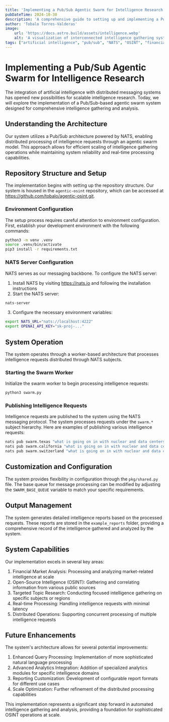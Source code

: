 ```yaml
---
title: 'Implementing a Pub/Sub Agentic Swarm for Intelligence Research'
pubDateTime: 2024-10-30
description: 'A comprehensive guide to setting up and implementing a Pub/Sub-based intelligence research system using agentic swarms.'
author: 'Tobalo Torres-Valderas'
image:
    url: 'https://docs.astro.build/assets/intelligence.webp'
    alt: 'A visualization of interconnected intelligence gathering systems.'
tags: ["artificial intelligence", "pub/sub", "NATS", "OSINT", "financial analysis"]
---
```


# Implementing a Pub/Sub Agentic Swarm for Intelligence Research
The integration of artificial intelligence with distributed messaging systems has opened new possibilities for scalable intelligence research. Today, we will explore the implementation of a Pub/Sub-based agentic swarm system designed for comprehensive intelligence gathering and analysis.

## Understanding the Architecture

Our system utilizes a Pub/Sub architecture powered by NATS, enabling distributed processing of intelligence requests through an agentic swarm model. This approach allows for efficient scaling of intelligence gathering operations while maintaining system reliability and real-time processing capabilities.

## Repository Structure and Setup

The implementation begins with setting up the repository structure. Our system is housed in the `agentic-osint` repository, which can be accessed at https://github.com/tobalo/agentic-osint.git.

### Environment Configuration

The setup process requires careful attention to environment configuration. First, establish your development environment with the following commands:

```bash
python3 -m venv .venv
source .venv/bin/activate
pip3 install -r requirements.txt
```

### NATS Server Configuration

NATS serves as our messaging backbone. To configure the NATS server:

1. Install NATS by visiting https://nats.io and following the installation instructions
2. Start the NATS server:
```bash
nats-server
```

3. Configure the necessary environment variables:
```bash
export NATS_URL="nats://localhost:4222"
export OPENAI_API_KEY="sk-proj-..."
```

## System Operation

The system operates through a worker-based architecture that processes intelligence requests distributed through NATS subjects.

### Starting the Swarm Worker

Initialize the swarm worker to begin processing intelligence requests:

```bash
python3 swarm.py
```

### Publishing Intelligence Requests

Intelligence requests are published to the system using the NATS messaging protocol. The system processes requests under the `swarm.*` subject hierarchy. Here are examples of publishing various intelligence requests:

```bash
nats pub swarm.texas "what is going on in with nuclear and data centers in Texas?"
nats pub swarm.california "what is going on in with nuclear and data centers in California?"
nats pub swarm.switzerland "what is going on in with nuclear and data centers in Switzerland?"
```

## Customization and Configuration

The system provides flexibility in configuration through the `pkg/shared.py` file. The base queue for message processing can be modified by adjusting the `SWARM_BASE_QUEUE` variable to match your specific requirements.

## Output Management

The system generates detailed intelligence reports based on the processed requests. These reports are stored in the `example_reports` folder, providing a comprehensive record of the intelligence gathered and analyzed by the system.

## System Capabilities

Our implementation excels in several key areas:

1. Financial Market Analysis: Processing and analyzing market-related intelligence at scale
2. Open-Source Intelligence (OSINT): Gathering and correlating information from various public sources
3. Targeted Topic Research: Conducting focused intelligence gathering on specific subjects or regions
4. Real-time Processing: Handling intelligence requests with minimal latency
5. Distributed Operations: Supporting concurrent processing of multiple intelligence requests

## Future Enhancements

The system's architecture allows for several potential improvements:

1. Enhanced Query Processing: Implementation of more sophisticated natural language processing
2. Advanced Analytics Integration: Addition of specialized analytics modules for specific intelligence domains
3. Reporting Customization: Development of configurable report formats for different use cases
4. Scale Optimization: Further refinement of the distributed processing capabilities

This implementation represents a significant step forward in automated intelligence gathering and analysis, providing a foundation for sophisticated OSINT operations at scale.